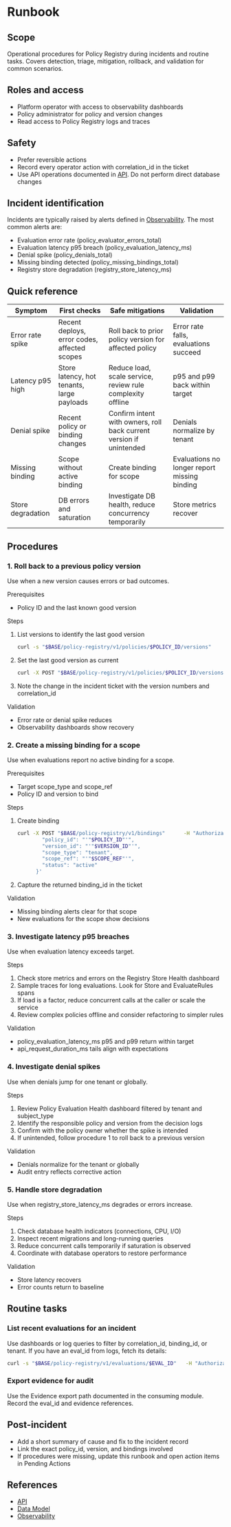 # Runbook

## Scope
Operational procedures for Policy Registry during incidents and routine tasks.
Covers detection, triage, mitigation, rollback, and validation for common scenarios.

## Roles and access
- Platform operator with access to observability dashboards
- Policy administrator for policy and version changes
- Read access to Policy Registry logs and traces

## Safety
- Prefer reversible actions
- Record every operator action with correlation_id in the ticket
- Use API operations documented in [API](api.md). Do not perform direct database changes

## Incident identification
Incidents are typically raised by alerts defined in [Observability](observability.md). The most common alerts are:
- Evaluation error rate (policy_evaluator_errors_total)
- Evaluation latency p95 breach (policy_evaluation_latency_ms)
- Denial spike (policy_denials_total)
- Missing binding detected (policy_missing_bindings_total)
- Registry store degradation (registry_store_latency_ms)

## Quick reference
| Symptom | First checks | Safe mitigations | Validation |
| --- | --- | --- | --- |
| Error rate spike | Recent deploys, error codes, affected scopes | Roll back to prior policy version for affected policy | Error rate falls, evaluations succeed |
| Latency p95 high | Store latency, hot tenants, large payloads | Reduce load, scale service, review rule complexity offline | p95 and p99 back within target |
| Denial spike | Recent policy or binding changes | Confirm intent with owners, roll back current version if unintended | Denials normalize by tenant |
| Missing binding | Scope without active binding | Create binding for scope | Evaluations no longer report missing binding |
| Store degradation | DB errors and saturation | Investigate DB health, reduce concurrency temporarily | Store metrics recover |

## Procedures

### 1. Roll back to a previous policy version
Use when a new version causes errors or bad outcomes.

Prerequisites
- Policy ID and the last known good version

Steps
1. List versions to identify the last good version
   ```bash
   curl -s "$BASE/policy-registry/v1/policies/$POLICY_ID/versions"      -H "Authorization: Bearer $TOKEN"
   ```
2. Set the last good version as current
   ```bash
   curl -X POST "$BASE/policy-registry/v1/policies/$POLICY_ID/versions/$VERSION/current"      -H "Authorization: Bearer $TOKEN"
   ```
3. Note the change in the incident ticket with the version numbers and correlation_id

Validation
- Error rate or denial spike reduces
- Observability dashboards show recovery

### 2. Create a missing binding for a scope
Use when evaluations report no active binding for a scope.

Prerequisites
- Target scope_type and scope_ref
- Policy ID and version to bind

Steps
1. Create binding
   ```bash
   curl -X POST "$BASE/policy-registry/v1/bindings"      -H "Authorization: Bearer $TOKEN"      -H "Content-Type: application/json"      -d '{
           "policy_id": "'"$POLICY_ID"'",
           "version_id": "'"$VERSION_ID"'",
           "scope_type": "tenant",
           "scope_ref": "'"$SCOPE_REF"'",
           "status": "active"
         }'
   ```
2. Capture the returned binding_id in the ticket

Validation
- Missing binding alerts clear for that scope
- New evaluations for the scope show decisions

### 3. Investigate latency p95 breaches
Use when evaluation latency exceeds target.

Steps
1. Check store metrics and errors on the Registry Store Health dashboard
2. Sample traces for long evaluations. Look for Store and EvaluateRules spans
3. If load is a factor, reduce concurrent calls at the caller or scale the service
4. Review complex policies offline and consider refactoring to simpler rules

Validation
- policy_evaluation_latency_ms p95 and p99 return within target
- api_request_duration_ms tails align with expectations

### 4. Investigate denial spikes
Use when denials jump for one tenant or globally.

Steps
1. Review Policy Evaluation Health dashboard filtered by tenant and subject_type
2. Identify the responsible policy and version from the decision logs
3. Confirm with the policy owner whether the spike is intended
4. If unintended, follow procedure 1 to roll back to a previous version

Validation
- Denials normalize for the tenant or globally
- Audit entry reflects corrective action

### 5. Handle store degradation
Use when registry_store_latency_ms degrades or errors increase.

Steps
1. Check database health indicators (connections, CPU, I/O)
2. Inspect recent migrations and long-running queries
3. Reduce concurrent calls temporarily if saturation is observed
4. Coordinate with database operators to restore performance

Validation
- Store latency recovers
- Error counts return to baseline

## Routine tasks

### List recent evaluations for an incident
Use dashboards or log queries to filter by correlation_id, binding_id, or tenant.
If you have an eval_id from logs, fetch its details:
```bash
curl -s "$BASE/policy-registry/v1/evaluations/$EVAL_ID"   -H "Authorization: Bearer $TOKEN"
```

### Export evidence for audit
Use the Evidence export path documented in the consuming module. Record the eval_id and evidence references.

## Post-incident
- Add a short summary of cause and fix to the incident record
- Link the exact policy_id, version, and bindings involved
- If procedures were missing, update this runbook and open action items in Pending Actions

## References
- [API](api.md)
- [Data Model](data-model.md)
- [Observability](observability.md)
